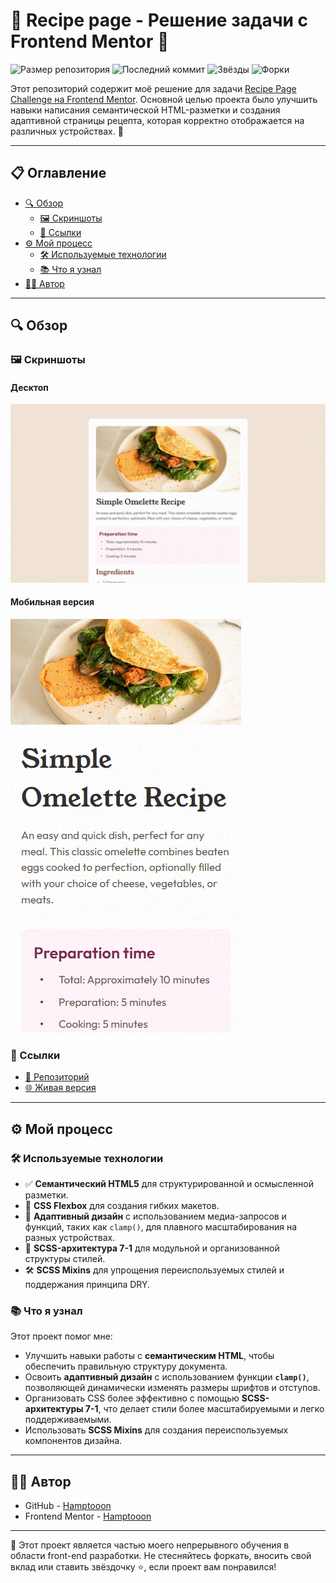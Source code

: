 # 🍳 Recipe page - Решение задачи с Frontend Mentor 🌟

![Размер репозитория](https://img.shields.io/github/repo-size/hamptooon/recipe-page?style=for-the-badge&color=yellow)
![Последний коммит](https://img.shields.io/github/last-commit/hamptooon/recipe-page?style=for-the-badge&color=brightgreen)
![Звёзды](https://img.shields.io/github/stars/hamptooon/recipe-page?style=for-the-badge&color=ff69b4)
![Форки](https://img.shields.io/github/forks/hamptooon/recipe-page?style=for-the-badge&color=purple)

Этот репозиторий содержит моё решение для задачи [Recipe Page Challenge на Frontend Mentor](https://www.frontendmentor.io/). Основной целью проекта было улучшить навыки написания семантической HTML-разметки и создания адаптивной страницы рецепта, которая корректно отображается на различных устройствах. 🚀

---

## 📋 Оглавление

- [🔍 Обзор](#-обзор)
    - [🖼 Скриншоты](#-скриншоты)
    - [🔗 Ссылки](#-ссылки)
- [⚙️ Мой процесс](#-мой-процесс)
    - [🛠 Используемые технологии](#-используемые-технологии)
    - [📚 Что я узнал](#-что-я-узнал)
- [👨‍💻 Автор](#-автор)

---

## 🔍 Обзор

### 🖼 Скриншоты

#### Десктоп
![Превью](./readme-files/preview-desktop.png)

#### Мобильная версия
![Превью](./readme-files/preview-mobile.png)

### 🔗 Ссылки

- [📂 Репозиторий](https://github.com/Hamptooon/recipe-page)
- [🌐 Живая версия](https://Hamptooon.github.io/recipe-page)

---

## ⚙️ Мой процесс

### 🛠 Используемые технологии

- ✅ **Семантический HTML5** для структурированной и осмысленной разметки.
- 🎨 **CSS Flexbox** для создания гибких макетов.
- 📱 **Адаптивный дизайн** с использованием медиа-запросов и функций, таких как `clamp()`, для плавного масштабирования на разных устройствах.
- 🧩 **SCSS-архитектура 7-1** для модульной и организованной структуры стилей.
- 🛠 **SCSS Mixins** для упрощения переиспользуемых стилей и поддержания принципа DRY.

### 📚 Что я узнал

Этот проект помог мне:

- Улучшить навыки работы с **семантическим HTML**, чтобы обеспечить правильную структуру документа.
- Освоить **адаптивный дизайн** с использованием функции **`clamp()`**, позволяющей динамически изменять размеры шрифтов и отступов.
- Организовать CSS более эффективно с помощью **SCSS-архитектуры 7-1**, что делает стили более масштабируемыми и легко поддерживаемыми.
- Использовать **SCSS Mixins** для создания переиспользуемых компонентов дизайна.

---

## 👨‍💻 Автор

- GitHub - [Hamptooon](https://github.com/Hamptooon)
- Frontend Mentor - [Hamptooon](https://www.frontendmentor.io/profile/Hamptooon)

---

🔧 Этот проект является частью моего непрерывного обучения в области front-end разработки. Не стесняйтесь форкать, вносить свой вклад или ставить звёздочку ⭐️, если проект вам понравился!